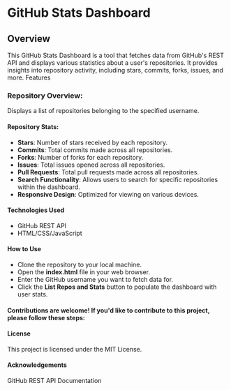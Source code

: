 # GitHub Stats Dashboard
## Overview

This GitHub Stats Dashboard is a tool that fetches data from GitHub's REST API and displays various statistics about a user's repositories. It provides insights into repository activity, including stars, commits, forks, issues, and more.
Features

### Repository Overview:
Displays a list of repositories belonging to the specified username.

#### Repository Stats:
- **Stars**: Number of stars received by each repository.
- **Commits**: Total commits made across all repositories.
- **Forks**: Number of forks for each repository.
- **Issues**: Total issues opened across all repositories.
- **Pull Requests**: Total pull requests made across all repositories.
- **Search Functionality**: Allows users to search for specific repositories within the dashboard.
- **Responsive Design**: Optimized for viewing on various devices.

#### Technologies Used
- GitHub REST API
- HTML/CSS/JavaScript

#### How to Use
- Clone the repository to your local machine.
- Open the **index.html** file in your web browser.
- Enter the GitHub username you want to fetch data for.
- Click the **List Repos and Stats** button to populate the dashboard with user stats.

#### Contributions are welcome! If you'd like to contribute to this project, please follow these steps:

#### License
This project is licensed under the MIT License.

#### Acknowledgements
GitHub REST API Documentation
